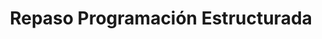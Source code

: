 ---
title: 'Repaso Programación Estructurada'
description: 'Introducción a la Programación estructurada'
pubDate: 'Jul 08 2022'
---